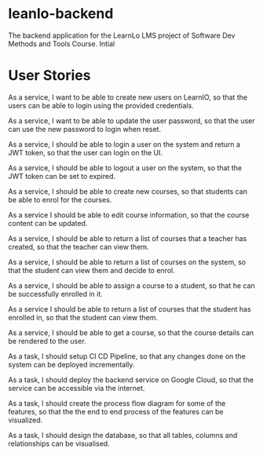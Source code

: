 # leanlo-backend
The backend application for the LearnLo LMS project of Software Dev Methods and Tools Course. Intial

# User Stories

As a service, I want to be able to create new users on LearnIO, so that the users can be able to login using the provided credentials.

As a service, I want to be able to update the user password, so that the user can use the new password to login when reset.

As a service, I should be able to login a user on the system and return a JWT token, so that the user can login on the UI.

As a service, I should be able to logout a user on the system, so that the JWT token can be set to expired.

As a service, I should be able to create new courses, so that students can be able to enrol for the courses.

As a service I should be able to edit course information, so that the course content can be updated.

As a service, I should be able to return a list of courses that a teacher has created, so that the teacher can view them.

As a service, I should be able to return a list of courses on the system, so that the student can view them and decide to enrol.

As a service, I should be able to assign a course to a student, so that he can be successfully enrolled in it.

As a service I should be able to return a list of courses that the student has enrolled in, so that the student can view them.

As a service, I should be able to get a course, so that the course details can be rendered to the user.

As a task, I should setup CI CD Pipeline, so that any changes done on the system can be deployed incrementally.

As a task, I should deploy the backend service on Google Cloud, so that the service can be accessible via the internet.

As a task, I should create the process flow diagram for some of the features, so that the the end to end process of the features can be visualized.

As a task, I should design the database, so that all tables, columns and relationships can be visualised.